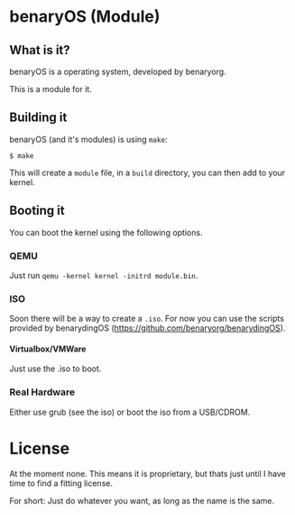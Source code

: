 # benaryOS (Module)

## What is it?

benaryOS is a operating system, developed by benaryorg.

This is a module for it.

## Building it

benaryOS (and it's modules) is using `make`:

	$ make

This will create a `module` file, in a `build`
directory, you can then add to your kernel.

## Booting it

You can boot the kernel using the following options.

### QEMU

Just run `qemu -kernel kernel -initrd module.bin`.

### ISO

Soon there will be a way to create a `.iso`. For now
you can use the scripts provided by benarydingOS
(https://github.com/benaryorg/benarydingOS).

#### Virtualbox/VMWare

Just use the .iso to boot.

### Real Hardware

Either use grub (see the iso) or boot the iso from a USB/CDROM.

# License

At the moment none. This means it is proprietary, but thats just
until I have time to find a fitting license.

For short: Just do whatever you want, as long as the name is
the same.
